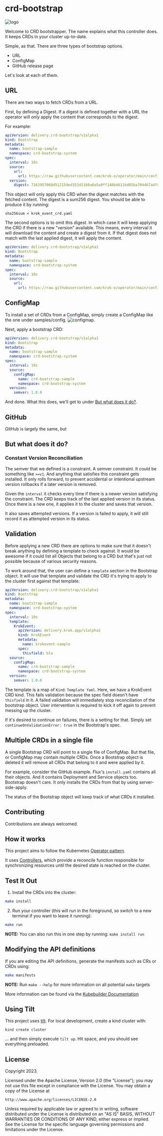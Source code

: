 # crd-bootstrap

![logo](./hack/crd-bootstrap-logo.png)

Welcome to CRD bootstrapper. The name explains what this controller does. It keeps CRDs in your cluster up-to-date.

Simple, as that. There are three types of bootstrap options.

- URL
- ConfigMap
- GitHub release page

Let's look at each of them.

## URL

There are two ways to fetch CRDs from a URL.

First, by defining a Digest. If a digest is defined together with a URL the operator will _only_ apply the content that
corresponds to the digest.

For example:

```yaml
apiVersion: delivery.crd-bootstrap/v1alpha1
kind: Bootstrap
metadata:
  name: bootstrap-sample
  namespace: crd-bootstrap-system
spec:
  interval: 10s
  source:
    url:
      url: https://raw.githubusercontent.com/krok-o/operator/main/config/crd/bases/delivery.krok.app_krokevents.yaml
  version:
    digest: 7162957068d512154ed353d31b9a0a5a9ff148b4611bd85ba704467a4fcd101a
```

This object will only apply this CRD when the digest matches with the fetched content. The digest is a sum256 digest.
You should be able to produce it by running:

```
sha256sum < krok_event_crd.yaml
```

The second options is to omit this digest. In which case it will keep applying the CRD if there is a new "version"
available. This means, every interval it will download the content and create a digest from it. If that digest does not
match with the last applied digest, it will apply the content.

```yaml
apiVersion: delivery.crd-bootstrap/v1alpha1
kind: Bootstrap
metadata:
  name: bootstrap-sample
  namespace: crd-bootstrap-system
spec:
  interval: 10s
  source:
    url:
      url: https://raw.githubusercontent.com/krok-o/operator/main/config/crd/bases/delivery.krok.app_krokevents.yaml
```

## ConfigMap

To install a set of CRDs from a ConfigMap, simply create a ConfigMap like the one under samples/config.
![configmap](./config/samples/config-map.yaml).

Next, apply a bootstrap CRD:

```yaml
apiVersion: delivery.crd-bootstrap/v1alpha1
kind: Bootstrap
metadata:
  name: bootstrap-sample
  namespace: crd-bootstrap-system
spec:
  interval: 10s
  source:
    configMap:
      name: crd-bootstrap-sample
      namespace: crd-bootstrap-system
  version:
    semver: 1.0.0
```

And done. What this does, we'll get to under [But what does it do?](#but-what-does-it-do).

## GitHub

GitHub is largely the same, but 

## But what does it do?

### Constant Version Reconciliation

The semver that we defined is a constraint. A semver constraint. It could be something like `>=v1`. And anything that
satisfies this constraint gets installed. It only rolls forward, to prevent accidental or intentional upstream version
rollbacks if a later version is removed.

Given the `interval` it checks every time if there is a newer version satisfying the constraint. The CRD keeps track of
the last applied version in its status. Once there is a new one, it applies it to the cluster and saves that version.

It also saves attempted versions. If a version is failed to apply, it will still record it as attempted version in its
status.

## Validation

Before applying a new CRD there are options to make sure that it doesn't break anything by defining a template to check
against. It would be awesome if it could list all Objects that belong to a CRD but that's just not possible because of various
security reasons.

To work around that, the user can define a `template` section in the Bootstrap object. It will use that template and
validate the CRD it's trying to apply to the cluster first against that template:

```yaml
apiVersion: delivery.crd-bootstrap/v1alpha1
kind: Bootstrap
metadata:
  name: bootstrap-sample
  namespace: crd-bootstrap-system
spec:
  interval: 10s
  template:
    KrokEvent:
      apiVersion: delivery.krok.app/v1alpha1
      kind: KrokEvent
      metadata:
        name: krokevent-sample
      spec:
        thisfield: bla
  source:
    configMap:
      name: crd-bootstrap-sample
      namespace: crd-bootstrap-system
  version:
    semver: 1.0.0
```

The template is a map of `Kind`: `Template Yaml`. Here, we have a KrokEvent CRD kind. This fails validation because the
spec field doesn't have `thisfield` in it. A failed validation will immediately stop reconciliation of the bootstrap
object. User intervention is required to kick it off again to prevent messing up the cluster.

If it's desired to continue on failures, there is a setting for that. Simply set `continueOnValidationError: true` in the
Bootstrap's spec.

## Multiple CRDs in a single file

A single Bootstrap CRD will point to a single file of ConfigMap. But that file, or ConfigMap may contain multiple CRDs.
Once a Bootstrap object is deleted it will remove all CRDs that belong to it and were applied by it.

For example, consider the GitHub example. Flux's `install.yaml` contains all their objects. And it contains Deployment
and Service objects too. Bootstrap doesn't care. It only installs the CRDs from that by using server-side-apply.

The status of the Bootstrap object will keep track of what CRDs it installed.
## Contributing

Contributions are always welcomed.

## How it works
This project aims to follow the Kubernetes [Operator pattern](https://kubernetes.io/docs/concepts/extend-kubernetes/operator/).

It uses [Controllers](https://kubernetes.io/docs/concepts/architecture/controller/),
which provide a reconcile function responsible for synchronizing resources until the desired state is reached on the cluster.

## Test It Out
1. Install the CRDs into the cluster:

```sh
make install
```

2. Run your controller (this will run in the foreground, so switch to a new terminal if you want to leave it running):

```sh
make run
```

**NOTE:** You can also run this in one step by running: `make install run`

## Modifying the API definitions
If you are editing the API definitions, generate the manifests such as CRs or CRDs using:

```sh
make manifests
```

**NOTE:** Run `make --help` for more information on all potential `make` targets

More information can be found via the [Kubebuilder Documentation](https://book.kubebuilder.io/introduction.html)

## Using Tilt

This project uses [tilt](https://tilt.dev/). For local development, create a kind cluster with:

```
kind create cluster
```

... and then simply execute `tilt up`. Hit space, and you should see everything preloaded.

## License

Copyright 2023.

Licensed under the Apache License, Version 2.0 (the "License");
you may not use this file except in compliance with the License.
You may obtain a copy of the License at

    http://www.apache.org/licenses/LICENSE-2.0

Unless required by applicable law or agreed to in writing, software
distributed under the License is distributed on an "AS IS" BASIS,
WITHOUT WARRANTIES OR CONDITIONS OF ANY KIND, either express or implied.
See the License for the specific language governing permissions and
limitations under the License.

